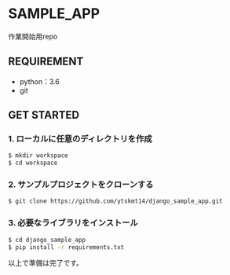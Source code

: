 # SAMPLE_APP
作業開始用repo

## REQUIREMENT
* python：3.6
* git

## GET STARTED

### 1. ローカルに任意のディレクトリを作成

```sh
$ mkdir workspace
$ cd workspace
```

### 2. サンプルプロジェクトをクローンする

```sh
$ git clone https://github.com/ytskmt14/django_sample_app.git
```

### 3. 必要なライブラリをインストール

```sh
$ cd django_sample_app
$ pip install -r requirements.txt
```

以上で準備は完了です。
